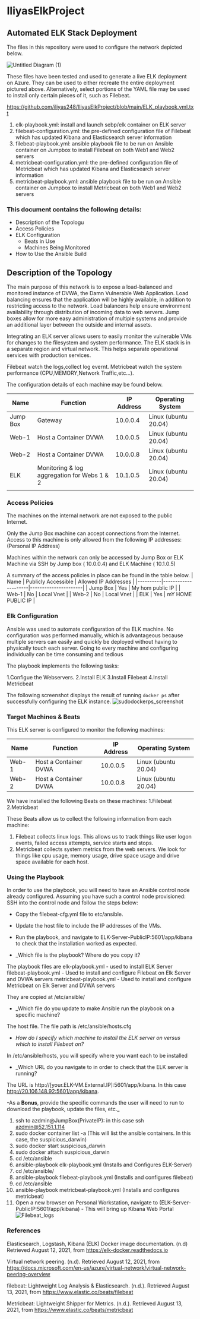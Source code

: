 # IliyasElkProject
 
 ## Automated ELK Stack Deployment
The files in this repository were used to configure the network depicted below.

![Untitled Diagram (1)](https://user-images.githubusercontent.com/83253408/130800705-a8081a9b-f1c1-469b-8d6e-7a312040b1d0.png)

These files have been tested and used to generate a live ELK deployment on Azure. They can be used to either recreate the entire deployment pictured above. Alternatively, select portions of the YAML file may be used to install only certain pieces of it, such as Filebeat.

https://github.com/iliyas248/IliyasElkProject/blob/main/ELK_playbook.yml.txt

1. elk-playbook.yml: install and launch sebp/elk container on ELK server
2. filebeat-configuration.yml: the pre-defined configuration file of Filebeat which has updated Kibana and Elasticsearch server information
3. filebeat-playbook.yml: ansible playbook file to be run on Ansible container on Jumpbox to install Filebeat on both Web1 and Web2 servers
4. metricbeat-configuration.yml: the pre-defined configuration file of Metricbeat which has updated Kibana and Elasticsearch server information
5. metricbeat-playbook.yml: ansible playbook file to be run on Ansible container on Jumpbox to install Metricbeat on both Web1 and Web2 servers

### This document contains the following details:
- Description of the Topologu
- Access Policies
- ELK Configuration
  - Beats in Use
  - Machines Being Monitored
- How to Use the Ansible Build

## Description of the Topology
The main purpose of this network is to expose a load-balanced and monitored instance of DVWA, the Damn Vulnerable Web Application.
Load balancing ensures that the application will be highly available, in addition to restricting access to the network.
Load balancers help ensure environment availability through distribution of incoming data to web servers. Jump boxes allow for more easy administration of multiple systems and provide an additional layer between the outside and internal assets.

Integrating an ELK server allows users to easily monitor the vulnerable VMs for changes to the filesystem and system performance. The ELK stack is in a separate region and virtual network. This helps separate operational services with production services.

Filebeat watch the logs,collect log evernt. Metricbeat watch the system performance (CPU,MEMORY,Network Traffic,etc...).

The configuration details of each machine may be found below.

| Name     	| Function                                     	| IP Address 	| Operating System     	|
|----------	|----------------------------------------------	|------------	|----------------------	|
| Jump Box 	| Gateway                                      	| 10.0.0.4   	| Linux (ubuntu 20.04) 	|
| Web-1    	| Host a Container DVWA                        	| 10.0.0.5   	| Linux (ubuntu 20.04) 	|
| Web-2    	| Host a Container DVWA                        	| 10.0.0.8   	| Linux (ubuntu 20.04) 	|
| ELK      	| Monitoring & log aggregation for Webs 1 & 2  	| 10.1.0.5   	| Linux (ubuntu 20.04) 	|
|          	|                                              	|            	|                      	|

### Access Policies
The machines on the internal network are not exposed to the public Internet.

Only the Jump Box machine can accept connections from the Internet. Access to this machine is only allowed from the following IP addresses: (Personal IP Address)

Machines within the network can only be accessed by Jump Box or ELK Machine via SSH by
Jump box ( 10.0.0.4) and ELK Machine  ( 10.1.0.5)

A summary of the access policies in place can be found in the table below.
| Name     | Publicly Accessible | Allowed IP Addresses |
|----------|---------------------|----------------------|
| Jump Box | Yes                 | My hom public IP     |
| Web-1    | No                  | Local Vnet           |
| Web-2    | No                  | Local Vnet           |
| ELK      | Yes                 | mY HOME PUBLIC IP    |

### Elk Configuration
Ansible was used to automate configuration of the ELK machine. No configuration was performed manually, which is advantageous because multiple servers can easily and quickly be deployed without having to physically touch each server. Going to every machine and configuring individually can be time consuming and tedious

The playbook implements the following tasks:

 1.Configue the Webservers.
 2.Install ELK
 3.Install Filebeat
 4.Install Metricbeat

The following screenshot displays the result of running `docker ps` after successfully configuring the ELK instance.
![sudodockerps_screenshot](https://user-images.githubusercontent.com/83253408/130787332-fa35720e-88fd-4615-9cb0-acd1dbc5eaad.png)

### Target Machines & Beats
This ELK server is configured to monitor the following machines:

| Name  	| Function              	| IP Address 	| Operating System     	|
|-------	|-----------------------	|------------	|----------------------	|
| Web-1 	| Host a Container DVWA 	| 10.0.0.5   	| Linux (ubuntu 20.04) 	|
| Web-2 	| Host a Container DVWA 	| 10.0.0.8   	| Linux (ubuntu 20.04) 	|

We have installed the following Beats on these machines:
1.Filebeat
2.Metricbeat

These Beats allow us to collect the following information from each machine:
1. Filebeat collects linux logs. This allows us to track things like user logon events, failed access attempts, service starts and stops.
2. Metricbeat collects system metrics from the web servers. We look for things like cpu usage, memory usage, drive space usage and drive space available for each host.

### Using the Playbook
In order to use the playbook, you will need to have an Ansible control node already configured. Assuming you have such a control node provisioned:
SSH into the control node and follow the steps below:
- Copy the filebeat-cfg.yml file to etc/ansible.
- Update the host file to include the IP addresses of the VMs.
- Run the playbook, and navigate to ELK-Server-PublicIP:5601/app/kibana to check that the installation worked as expected.

- _Which file is the playbook? Where do you copy it? 

The playbook files are 
elk-playbook.yml - used to install ELK Server
filebeat-playbook.yml - Used to install and configure Filebeat on Elk Server and DVWA servers
metricbeat-playbook.yml - Used to install and configure Metricbeat on Elk Server and DVWA servers

They are copied at /etc/ansible/

- _Which file do you update to make Ansible run the playbook on a specific machine? 
 
The host file. The file path is /etc/ansible/hosts.cfg

- _How do I specify which machine to install the ELK server on versus which to install Filebeat on?_

In /etc/ansible/hosts, you will specify where you want each to be installed

- _Which URL do you navigate to in order to check that the ELK server is running?

The URL is http://[your.ELK-VM.External.IP]:5601/app/kibana. In this case http://20.106.148.92:5601/app/kibana.

-As a **Bonus**, provide the specific commands the user will need to run to download the playbook, update the files, etc._

1. ssh to azdmin@JumpBox(PrivateIP):  in this case ssh azdmin@52.151.1.114
2. sudo docker container list -a (This will list the ansible containers. In this case, the suspicious_darwin)
3. sudo docker start suspicious_darwin
4. sudo docker attach suspicious_darwin
5. cd /etc/ansible
6. ansible-playbook elk-playbook.yml (Installs and Configures ELK-Server)
7. cd /etc/ansible/
8. ansible-playbook filebeat-playbook.yml (Installs and configures filebeat)
9. cd /etc/ansible
10. ansible-playbook metricbeat-playbook.yml (Installs and configures metricbeat)
11. Open a new browser on Personal Workstation, navigate to (ELK-Server-PublicIP:5601/app/kibana) - This will bring up Kibana Web Portal
![Filebeat_logs](https://user-images.githubusercontent.com/83253408/130902393-99a91027-40d7-444a-a634-50f53e2c0f76.png)

### References

Elasticsearch, Logstash, Kibana (ELK) Docker image documentation. (n.d) Retrieved August 12, 2021, from https://elk-docker.readthedocs.io

Virtual network peering. (n.d). Retrieved August 12, 2021, from https://docs.microsoft.com/en-us/azure/virtual-network/virtual-network-peering-overview 

filebeat: Lightweight Log Analysis & Elasticsearch. (n.d.). Retrieved August 13, 2021, from https://www.elastic.co/beats/filebeat 

Metricbeat: Lightweight Shipper for Metrics. (n.d.). Retrieved August 13, 2021, from https://www.elastic.co/beats/metricbeat
